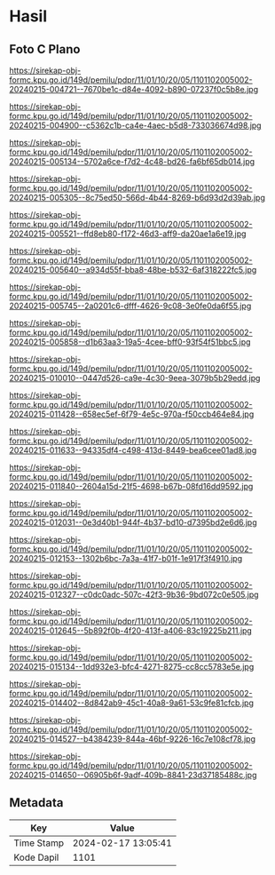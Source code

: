 # Hasil

## Foto C Plano

https://sirekap-obj-formc.kpu.go.id/149d/pemilu/pdpr/11/01/10/20/05/1101102005002-20240215-004721--7670be1c-d84e-4092-b890-07237f0c5b8e.jpg

https://sirekap-obj-formc.kpu.go.id/149d/pemilu/pdpr/11/01/10/20/05/1101102005002-20240215-004900--c5362c1b-ca4e-4aec-b5d8-733036674d98.jpg

https://sirekap-obj-formc.kpu.go.id/149d/pemilu/pdpr/11/01/10/20/05/1101102005002-20240215-005134--5702a6ce-f7d2-4c48-bd26-fa6bf65db014.jpg

https://sirekap-obj-formc.kpu.go.id/149d/pemilu/pdpr/11/01/10/20/05/1101102005002-20240215-005305--8c75ed50-566d-4b44-8269-b6d93d2d39ab.jpg

https://sirekap-obj-formc.kpu.go.id/149d/pemilu/pdpr/11/01/10/20/05/1101102005002-20240215-005521--ffd8eb80-f172-46d3-aff9-da20ae1a6e19.jpg

https://sirekap-obj-formc.kpu.go.id/149d/pemilu/pdpr/11/01/10/20/05/1101102005002-20240215-005640--a934d55f-bba8-48be-b532-6af318222fc5.jpg

https://sirekap-obj-formc.kpu.go.id/149d/pemilu/pdpr/11/01/10/20/05/1101102005002-20240215-005745--2a0201c6-dfff-4626-9c08-3e0fe0da6f55.jpg

https://sirekap-obj-formc.kpu.go.id/149d/pemilu/pdpr/11/01/10/20/05/1101102005002-20240215-005858--d1b63aa3-19a5-4cee-bff0-93f54f51bbc5.jpg

https://sirekap-obj-formc.kpu.go.id/149d/pemilu/pdpr/11/01/10/20/05/1101102005002-20240215-010010--0447d526-ca9e-4c30-9eea-3079b5b29edd.jpg

https://sirekap-obj-formc.kpu.go.id/149d/pemilu/pdpr/11/01/10/20/05/1101102005002-20240215-011428--658ec5ef-6f79-4e5c-970a-f50ccb464e84.jpg

https://sirekap-obj-formc.kpu.go.id/149d/pemilu/pdpr/11/01/10/20/05/1101102005002-20240215-011633--94335df4-c498-413d-8449-bea6cee01ad8.jpg

https://sirekap-obj-formc.kpu.go.id/149d/pemilu/pdpr/11/01/10/20/05/1101102005002-20240215-011840--2604a15d-21f5-4698-b67b-08fd16dd9592.jpg

https://sirekap-obj-formc.kpu.go.id/149d/pemilu/pdpr/11/01/10/20/05/1101102005002-20240215-012031--0e3d40b1-944f-4b37-bd10-d7395bd2e6d6.jpg

https://sirekap-obj-formc.kpu.go.id/149d/pemilu/pdpr/11/01/10/20/05/1101102005002-20240215-012153--1302b6bc-7a3a-41f7-b01f-1e917f3f4910.jpg

https://sirekap-obj-formc.kpu.go.id/149d/pemilu/pdpr/11/01/10/20/05/1101102005002-20240215-012327--c0dc0adc-507c-42f3-9b36-9bd072c0e505.jpg

https://sirekap-obj-formc.kpu.go.id/149d/pemilu/pdpr/11/01/10/20/05/1101102005002-20240215-012645--5b892f0b-4f20-413f-a406-83c19225b211.jpg

https://sirekap-obj-formc.kpu.go.id/149d/pemilu/pdpr/11/01/10/20/05/1101102005002-20240215-015134--1dd932e3-bfc4-4271-8275-cc8cc5783e5e.jpg

https://sirekap-obj-formc.kpu.go.id/149d/pemilu/pdpr/11/01/10/20/05/1101102005002-20240215-014402--8d842ab9-45c1-40a8-9a61-53c9fe81cfcb.jpg

https://sirekap-obj-formc.kpu.go.id/149d/pemilu/pdpr/11/01/10/20/05/1101102005002-20240215-014527--b4384239-844a-46bf-9226-16c7e108cf78.jpg

https://sirekap-obj-formc.kpu.go.id/149d/pemilu/pdpr/11/01/10/20/05/1101102005002-20240215-014650--06905b6f-9adf-409b-8841-23d37185488c.jpg


## Metadata

| Key        | Value               |
| ---------- | ------------------- |
| Time Stamp | 2024-02-17 13:05:41 |
| Kode Dapil | 1101                |



